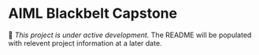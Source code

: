 # AIML Blackbelt Capstone
:construction: *This project is under active development.* 
The README will be populated with relevent project information at a later date.